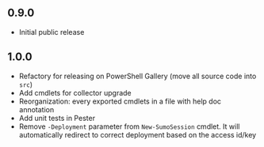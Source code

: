 ## 0.9.0
 - Initial public release

## 1.0.0
 - Refactory for releasing on PowerShell Gallery (move all source code into `src`)
 - Add cmdlets for collector upgrade
 - Reorganization: every exported cmdlets in a file with help doc annotation
 - Add unit tests in Pester
 - Remove `-Deployment` parameter from `New-SumoSession` cmdlet. It will automatically redirect to correct deployment based on the access id/key

